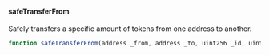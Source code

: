 #### safeTransferFrom

Safely transfers a specific amount of tokens from one address to another.

```js
function safeTransferFrom(address _from, address _to, uint256 _id, uint256 _value, bytes memory _data) public
``` 